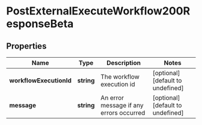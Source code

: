 # PostExternalExecuteWorkflow200ResponseBeta

## Properties

Name | Type | Description | Notes
------------ | ------------- | ------------- | -------------
**workflowExecutionId** | **string** | The workflow execution id | [optional] [default to undefined]
**message** | **string** | An error message if any errors occurred | [optional] [default to undefined]


